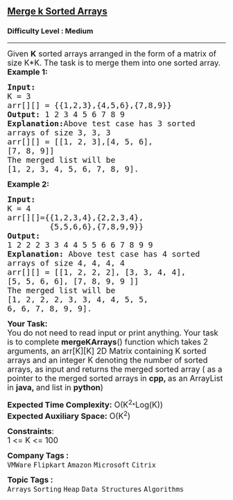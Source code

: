 <h2><a href="https://practice.geeksforgeeks.org/problems/merge-k-sorted-arrays/1?page=1&status[]=unsolved&category[]=Heap&sortBy=submissions">Merge k Sorted Arrays</a></h2><h3>Difficulty Level : Medium</h3><hr><div class="problems_problem_content__Xm_eO"><p><span style="font-size:18px">Given <strong>K</strong> sorted arrays arranged in the form of a matrix of size K*K. The task is to merge them into one sorted array.<br>
<strong>Example 1:</strong> </span></p>

<pre><span style="font-size:18px"><strong>Input:
</strong>K = 3
arr[][] = {{1,2,3},{4,5,6},{7,8,9}}
<strong>Output: </strong>1&nbsp;2&nbsp;3&nbsp;4&nbsp;5 6 7 8 9<strong>
Explanation:</strong>Above test case has 3&nbsp;sorted
arrays of size 3, 3, 3
arr[][] = [[1, 2, 3],[4, 5, 6],&nbsp;
[7, 8, 9]]
The merged list will be 
[1, 2, 3, 4, 5, 6, 7, 8, 9].</span></pre>

<p><span style="font-size:18px"><strong>Example 2:</strong> </span></p>

<pre><span style="font-size:18px"><strong>Input:
</strong>K = 4
arr[][]={{1,2,3,4},{2,2,3,4},
         {5,5,6,6},{7,8,9,9}}
<strong>Output:
</strong>1 2 2 2 3 3 4 4 5 5 6 6 7 8 9 9&nbsp;<strong>
Explanation: </strong>Above test case has 4 sorted
arrays of size 4, 4, 4, 4
arr[][] = [[1, 2, 2, 2],&nbsp;[3, 3, 4, 4],
[5, 5, 6, 6],&nbsp;[7, 8, 9, 9&nbsp;]]
The merged list will be 
[1, 2, 2, 2, 3, 3, 4, 4, 5, 5, 
6, 6, 7, 8, 9, 9].</span></pre>

<p><span style="font-size:18px"><strong>Your&nbsp;Task:</strong><br>
You do not need to read input or print anything. Your task is to complete&nbsp;<strong>mergeKArrays</strong>() function which takes 2 arguments, an arr[K][K] 2D Matrix containing K&nbsp;sorted arrays and an integer K denoting the number of sorted arrays, as input and returns the merged sorted array ( as a pointer to the merged sorted arrays in <strong>cpp,&nbsp;</strong>as an ArrayList in&nbsp;<strong>java,&nbsp;</strong>and list in&nbsp;<strong>python</strong>)</span></p>

<p><span style="font-size:18px"><strong>Expected Time Complexity:</strong>&nbsp;O(K<sup>2</sup></span>*<span style="font-size:18px">Log(K))<br>
<strong>Expected Auxiliary Space:</strong>&nbsp;O(K<sup>2</sup>)</span></p>

<p><span style="font-size:18px"><strong>Constraints</strong>:<br>
1 &lt;= K &lt;= 100</span></p>
</div><p><span style=font-size:18px><strong>Company Tags : </strong><br><code>VMWare</code>&nbsp;<code>Flipkart</code>&nbsp;<code>Amazon</code>&nbsp;<code>Microsoft</code>&nbsp;<code>Citrix</code>&nbsp;<br><p><span style=font-size:18px><strong>Topic Tags : </strong><br><code>Arrays</code>&nbsp;<code>Sorting</code>&nbsp;<code>Heap</code>&nbsp;<code>Data Structures</code>&nbsp;<code>Algorithms</code>&nbsp;